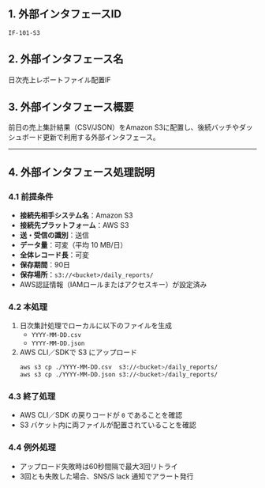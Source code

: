 ## 1. 外部インタフェースID

`IF-101-S3`

## 2. 外部インタフェース名

日次売上レポートファイル配置IF

## 3. 外部インタフェース概要

前日の売上集計結果（CSV/JSON）をAmazon S3に配置し、後続バッチやダッシュボード更新で利用する外部インタフェース。

---

## 4. 外部インタフェース処理説明

### 4.1 前提条件
- **接続先相手システム名**：Amazon S3  
- **接続先プラットフォーム**：AWS S3  
- **送・受信の識別**：送信  
- **データ量**：可変（平均 10 MB/日）  
- **全体レコード長**：可変  
- **保存期間**：90日  
- **保存場所**：`s3://<bucket>/daily_reports/`  
- AWS認証情報（IAMロールまたはアクセスキー）が設定済み  

### 4.2 本処理
1. 日次集計処理でローカルに以下のファイルを生成  
   - `YYYY-MM-DD.csv`  
   - `YYYY-MM-DD.json`  
2. AWS CLI／SDKで S3 にアップロード  
   ```bash
   aws s3 cp ./YYYY-MM-DD.csv  s3://<bucket>/daily_reports/
   aws s3 cp ./YYYY-MM-DD.json s3://<bucket>/daily_reports/
   ```

### 4.3 終了処理
- AWS CLI／SDK の戻りコードが `0` であることを確認  
- S3 バケット内に両ファイルが配置されていることを確認  

### 4.4 例外処理
- アップロード失敗時は60秒間隔で最大3回リトライ  
- 3回とも失敗した場合、SNS/S lack 通知でアラート発行  
```